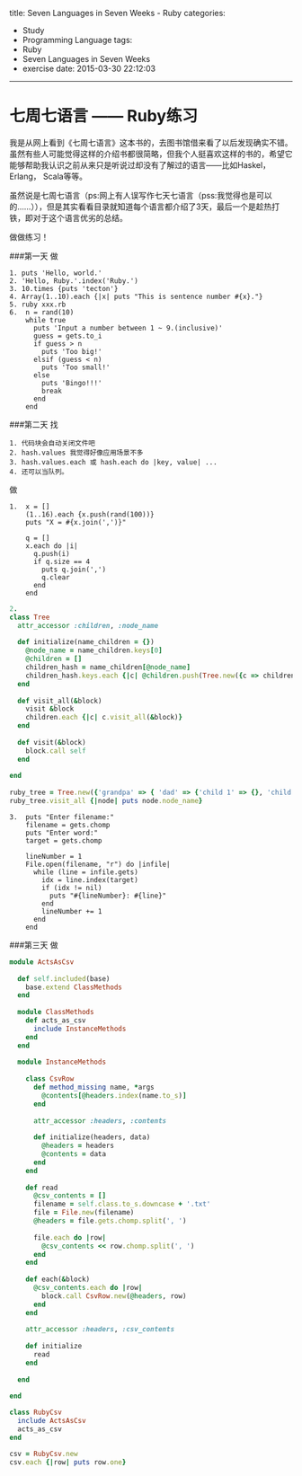 title: Seven Languages in Seven Weeks - Ruby
categories:
  - Study
  - Programming Language
tags:
  - Ruby
  - Seven Languages in Seven Weeks
  - exercise
date: 2015-03-30 22:12:03
---

七周七语言 —— Ruby练习
===

我是从网上看到《七周七语言》这本书的，去图书馆借来看了以后发现确实不错。虽然有些人可能觉得这样的介绍书都很简略，但我个人挺喜欢这样的书的，希望它能够帮助我认识之前从来只是听说过却没有了解过的语言——比如Haskel， Erlang， Scala等等。

<!-- more -->

虽然说是七周七语言（ps:网上有人误写作七天七语言（pss:我觉得也是可以的……）），但是其实看看目录就知道每个语言都介绍了3天，最后一个是趁热打铁，即对于这个语言优劣的总结。

做做练习！

###第一天
做

```
1. puts 'Hello, world.'
2. 'Hello, Ruby.'.index('Ruby.')
3. 10.times {puts 'tecton'}
4. Array(1..10).each {|x| puts "This is sentence number #{x}."}
5. ruby xxx.rb
6.  n = rand(10)
    while true
      puts 'Input a number between 1 ~ 9.(inclusive)'
      guess = gets.to_i
      if guess > n
        puts 'Too big!'
      elsif (guess < n)
        puts 'Too small!'
      else
        puts 'Bingo!!!'
        break
      end
    end
```

###第二天
找

```
1. 代码块会自动关闭文件吧
2. hash.values 我觉得好像应用场景不多
3. hash.values.each 或 hash.each do |key, value| ...
4. 还可以当队列。
```

做

```
1.  x = []
    (1..16).each {x.push(rand(100))}
    puts "X = #{x.join(',')}"

    q = []
    x.each do |i|
      q.push(i)
      if q.size == 4
        puts q.join(',')
        q.clear
      end
    end
```
```ruby Day 2 Tree https://gist.github.com/tecton/a2f896e1a3eda62365db gist
2.
class Tree
  attr_accessor :children, :node_name
  
  def initialize(name_children = {})
    @node_name = name_children.keys[0]
    @children = []
    children_hash = name_children[@node_name]
    children_hash.keys.each {|c| @children.push(Tree.new({c => children_hash[c]}))}
  end
  
  def visit_all(&block)
    visit &block
    children.each {|c| c.visit_all(&block)}
  end
  
  def visit(&block)
    block.call self
  end
 
end
 
ruby_tree = Tree.new({'grandpa' => { 'dad' => {'child 1' => {}, 'child 2' => {} }, 'uncle' => {'child 3' => {}, 'child 4' => {} } } })
ruby_tree.visit_all {|node| puts node.node_name}
```

```
3.  puts "Enter filename:"
    filename = gets.chomp
    puts "Enter word:"
    target = gets.chomp

    lineNumber = 1
    File.open(filename, "r") do |infile|
      while (line = infile.gets)
        idx = line.index(target)
        if (idx != nil)
          puts "#{lineNumber}: #{line}"
        end
        lineNumber += 1
      end
    end
```

###第三天
做
```ruby Day 3 CSV Row https://gist.github.com/tecton/b2c0b7a29ff67f7dc1a9 gist
module ActsAsCsv
  
  def self.included(base)
    base.extend ClassMethods
  end
  
  module ClassMethods
    def acts_as_csv
      include InstanceMethods
    end
  end
  
  module InstanceMethods
    
    class CsvRow
      def method_missing name, *args
        @contents[@headers.index(name.to_s)]
      end
      
      attr_accessor :headers, :contents
      
      def initialize(headers, data)
        @headers = headers
        @contents = data
      end
    end
    
    def read
      @csv_contents = []
      filename = self.class.to_s.downcase + '.txt'
      file = File.new(filename)
      @headers = file.gets.chomp.split(', ')
      
      file.each do |row|
        @csv_contents << row.chomp.split(', ')
      end
    end
    
    def each(&block)
      @csv_contents.each do |row|
        block.call CsvRow.new(@headers, row)
      end
    end
    
    attr_accessor :headers, :csv_contents
    
    def initialize
      read
    end
    
  end
  
end

class RubyCsv
  include ActsAsCsv
  acts_as_csv
end

csv = RubyCsv.new
csv.each {|row| puts row.one}
```